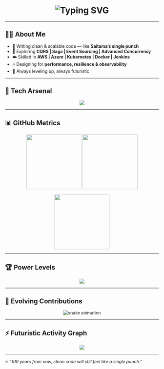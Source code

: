 <h1 align="center">
  <img src="https://readme-typing-svg.demolab.com?font=Orbitron&size=40&duration=4000&pause=500&color=FACC15&center=true&vCenter=true&width=800&lines=⚡+Anshumansingh+Rajput;🚀+Java+Full+Stack+Developer;☁️+Cloud+%7C+Microservices+%7C+System+Design;👊+Code+So+Strong+It+Feels+Like+One+Punch" alt="Typing SVG" />
</h1>

---

## 👨‍💻 About Me

- 👊 Writing clean & scalable code — like **Saitama’s single punch**  
- 🌱 Exploring **CQRS | Saga | Event Sourcing | Advanced Concurrency**  
- ☁️ Skilled in **AWS | Azure | Kubernetes | Docker | Jenkins**  
- ⚡ Designing for **performance, resilience & observability**  
- 🧠 Always leveling up, always futuristic  

---

## 🌌 Tech Arsenal

<p align="center">
  <img src="https://skillicons.dev/icons?i=java,spring,react,angular,ts,js,html,css,tailwind,aws,azure,kubernetes,docker,jenkins,mysql,postgresql,redis,kafka,git,github&theme=light" />
</p>

---

## 📊 GitHub Metrics

<p align="center">
  <img src="https://github-readme-stats.vercel.app/api?username=anshuman881&show_icons=true&theme=tokyonight&hide_border=true&icon_color=FACC15&title_color=FACC15" height="180" />
  <img src="https://streak-stats.demolab.com?user=anshuman881&theme=tokyonight&hide_border=true&ring=FACC15&fire=FF4500&currStreakLabel=FACC15" height="180" />
</p>

<p align="center">
  <img src="https://github-readme-stats.vercel.app/api/top-langs/?username=anshuman881&layout=compact&theme=tokyonight&hide_border=true&title_color=FACC15" height="180" />
</p>

---

## 🏆 Power Levels

<p align="center">
  <img src="https://github-profile-trophy.vercel.app/?username=anshuman881&theme=radical&no-frame=true&margin-w=8&margin-h=8" />
</p>

---

## 🐍 Evolving Contributions

<p align="center">
  <img src="https://raw.githubusercontent.com/anshuman881/output/github-contribution-grid-snake.svg" alt="snake animation"/>
</p>

---

## ⚡ Futuristic Activity Graph

<p align="center">
  <img src="https://github-readme-activity-graph.vercel.app/graph?username=anshuman881&theme=react-dark&hide_border=true&bg_color=0D1117&color=FACC15&line=FF4500&point=FFFFFF" />
</p>

---

⭐ *“100 years from now, clean code will still feel like a single punch.”*
